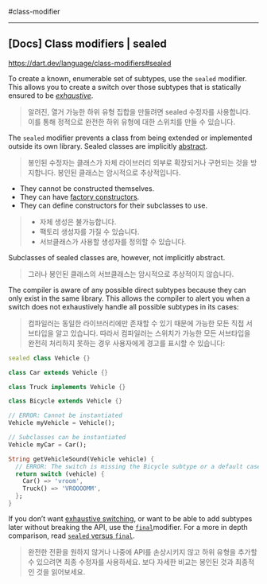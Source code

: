 #class-modifier 

---
## [Docs] Class modifiers | sealed
https://dart.dev/language/class-modifiers#sealed

To create a known, enumerable set of subtypes, use the `sealed` modifier. This allows you to create a switch over those subtypes that is statically ensured to be [_exhaustive_](https://dart.dev/language/branches#exhaustiveness-checking).
> 알려진, 열거 가능한 하위 유형 집합을 만들려면 sealed 수정자를 사용합니다. 이를 통해 정적으로 완전한 하위 유형에 대한 스위치를 만들 수 있습니다.

The `sealed` modifier prevents a class from being extended or implemented outside its own library. Sealed classes are implicitly [abstract](https://dart.dev/language/class-modifiers#abstract).
> 봉인된 수정자는 클래스가 자체 라이브러리 외부로 확장되거나 구현되는 것을 방지합니다. 봉인된 클래스는 암시적으로 추상적입니다.

- They cannot be constructed themselves.
- They can have [factory constructors](https://dart.dev/language/constructors#factory-constructors).
- They can define constructors for their subclasses to use.

> - 자체 생성은 불가능합니다.
> - 팩토리 생성자를 가질 수 있습니다.
> - 서브클래스가 사용할 생성자를 정의할 수 있습니다.

Subclasses of sealed classes are, however, not implicitly abstract.
> 그러나 봉인된 클래스의 서브클래스는 암시적으로 추상적이지 않습니다.

The compiler is aware of any possible direct subtypes because they can only exist in the same library. This allows the compiler to alert you when a switch does not exhaustively handle all possible subtypes in its cases:
> 컴파일러는 동일한 라이브러리에만 존재할 수 있기 때문에 가능한 모든 직접 서브타입을 알고 있습니다. 따라서 컴파일러는 스위치가 가능한 모든 서브타입을 완전히 처리하지 못하는 경우 사용자에게 경고를 표시할 수 있습니다:

```dart
sealed class Vehicle {}

class Car extends Vehicle {}

class Truck implements Vehicle {}

class Bicycle extends Vehicle {}

// ERROR: Cannot be instantiated
Vehicle myVehicle = Vehicle();

// Subclasses can be instantiated
Vehicle myCar = Car();

String getVehicleSound(Vehicle vehicle) {
  // ERROR: The switch is missing the Bicycle subtype or a default case.
  return switch (vehicle) {
    Car() => 'vroom',
    Truck() => 'VROOOOMM',
  };
}
```

If you don’t want [exhaustive switching](https://dart.dev/language/branches#exhaustiveness-checking), or want to be able to add subtypes later without breaking the API, use the [`final`](https://dart.dev/language/class-modifiers#final)modifier. For a more in depth comparison, read [`sealed` versus `final`](https://dart.dev/language/class-modifiers-for-apis#sealed-versus-final).
> 완전한 전환을 원하지 않거나 나중에 API를 손상시키지 않고 하위 유형을 추가할 수 있으려면 최종 수정자를 사용하세요. 보다 자세한 비교는 봉인된 것과 최종적인 것을 읽어보세요.